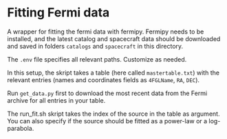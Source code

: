 # Fitting Fermi data

A wrapper for fitting the fermi data with fermipy. Fermipy needs to be installed, and the latest catalog and spacecraft data should be downloaded and saved in folders `catalogs` and `spacecraft` in this directory. 

The `.env` file specifies all relevant paths. Customize as needed. 

In this setup, the skript takes a table (here called `mastertable.txt`) with the relevant entries (names and coordinates fields as `4FGLName`, `RA`, `DEC`). 

Run `get_data.py` first to download the most recent data from the Fermi archive for all entries in your table.

The run_fit.sh skript takes the index of the source in the table as argument. You can also specify if the source should be fitted as a power-law or a log-parabola. 
